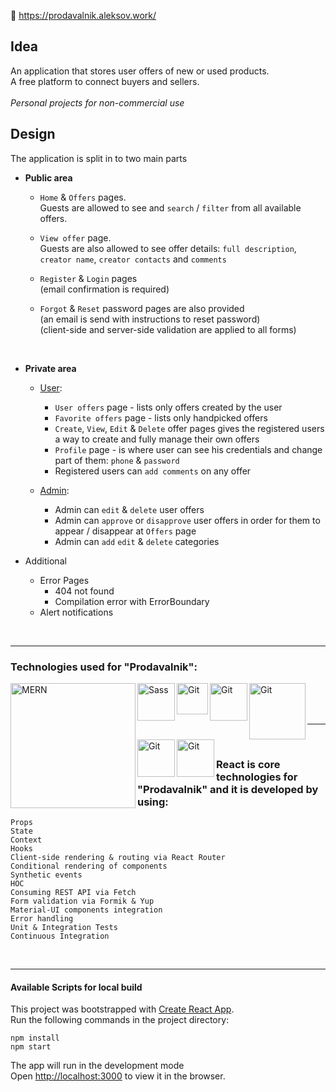 &#128640; https://prodavalnik.aleksov.work/

## Idea

An application that stores user offers of new or used products. <br>
A free platform to connect buyers and sellers.<br><br>
*Personal projects for non-commercial use*
 
## Design
The application is split in to two main parts

* **Public area**
  * `Home` & `Offers` pages. <br>
   Guests are allowed to see and `search` / `filter` from all available offers. <br>
   
  * `View offer` page. <br>
      Guests are also allowed to see offer details: `full description`, `creator name`, `creator contacts` and `comments` <br>

  * `Register` & `Login` pages <br>
  (email confirmation is required) <br>

  * `Forgot` & `Reset` password pages are also provided <br>
  (an email is send with instructions to reset password) <br>
  (client-side and server-side validation are applied to all forms)
  <br>
  

* **Private area**
  * <ins>User</ins>: <br>
    * `User offers` page - lists only offers created by the user
    * `Favorite offers` page - lists only handpicked offers<br>
    * `Create`, `View`, `Edit` & `Delete` offer pages gives the registered users a way to create and fully manage their own offers <br>
    * `Profile` page - is where user can see his credentials and change part of them: `phone` & `password` <br>
    * Registered users can `add comments` on any offer <br>
    
  * <ins>Admin</ins>: <br>
  
    * Admin can `edit` & `delete` user offers<br>
    * Admin can `approve` or `disapprove` user offers in order for them to appear / disappear at `Offers` page<br>
    * Admin can `add` `edit` & `delete` categories <br>
    
* Additional
    * Error Pages
        * 404 not found
        * Compilation error with ErrorBoundary
    * Alert notifications
    
  
<br />

---

### Technologies used for "Prodavalnik":

<img align="left" alt="MERN" width="200px" src="https://masterblocks.co.in/static/img/technologies/mern.png" />
<img align="left" alt="Sass" width="60px" src="https://alekshristov.com/images/sass.png" />
<img align="left" alt="Git" width="50px" src="https://material-ui.com/static/logo_raw.svg" />
<img align="left" alt="Git" width="60px" src="https://user-images.githubusercontent.com/4060187/61057426-4e5a4600-a3c3-11e9-9114-630743e05814.png" />
<img align="left" alt="Git" width="90px" src="https://www.blog.plint-sites.nl/wordpress/wp-content/uploads/2016/07/react-router.png" />
<img align="left" alt="Git" width="60px" src="https://nodemailer.com/nm_logo_200x136.png" />
<img align="left" alt="Git" width="60px" src="https://git-scm.com/images/logo@2x.png" /> 

<br />
<br />
<br />

---

<br />


### React is core technologies for "Prodavalnik" and it is developed by using:
`Props`<br />
`State` <br />
`Context` <br />
`Hooks` <br />
`Client-side rendering & routing via React Router` <br />
`Conditional rendering of components` <br />
`Synthetic events` <br />
`HOC` <br />
`Consuming REST API via Fetch` <br />
`Form validation via Formik & Yup` <br />
`Material-UI components integration` <br />
`Error handling` <br />
`Unit & Integration Tests` <br />
`Continuous Integration` <br />


<br>

 *  *  *  *  *


#### Available Scripts for local build
This project was bootstrapped with [Create React App](https://github.com/facebook/create-react-app). <br>
Run the following commands in the project directory:

`npm install` <br>
`npm start`  <br>

The app will run in the development mode<br />
Open [http://localhost:3000](http://localhost:3000) to view it in the browser.


[prodavalnik]: https://prodavalnik.herokuapp.com/
[prodavalnik-home]: https://prodavalnik.herokuapp.com/home
[prodavalnik-all-offers]: https://prodavalnik.herokuapp.com/offers/all
[prodavalnik-view-offer]: https://prodavalnik.herokuapp.com/offers/view/5f2b22d519fabb0017aea741
[prodavalnik-register]: https://prodavalnik.herokuapp.com/user/register
[prodavalnik-login]: https://prodavalnik.herokuapp.com/user/login
[prodavalnik-forgot]: https://prodavalnik.herokuapp.com/user/forgot-password

[react]: https://reactjs.org/
[sass]: https://sass-lang.com/
[mui]: https://material-ui.com/
[formik]: https://formik.org/
[reactrouter]: https://reactrouter.com/
[node]: https://nodejs.org/en/
[express]: https://expressjs.com/
[nodemailer]: https://nodemailer.com/about/
[mongo]: https://www.mongodb.com/
[git]: https://git-scm.com/

